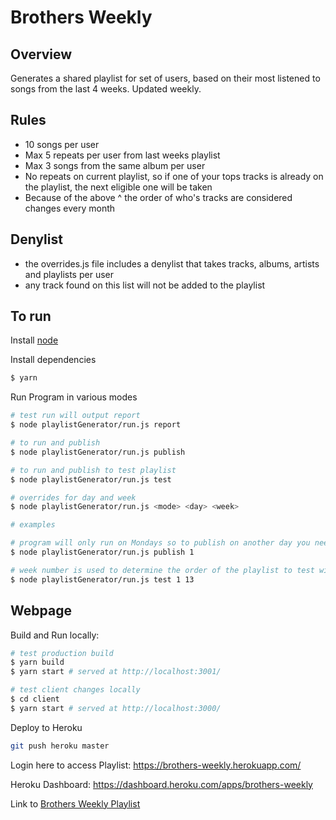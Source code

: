 # Brothers Weekly

## Overview
Generates a shared playlist for set of users, based on their most listened to songs from the last 4 weeks. Updated weekly.

## Rules
* 10 songs per user
* Max 5 repeats per user from last weeks playlist
* Max 3 songs from the same album per user
* No repeats on current playlist, so if one of your tops tracks is already on the playlist, the next eligible one will be taken
* Because of the above ^ the order of who's tracks are considered changes every month

## Denylist
* the overrides.js file includes a denylist that takes tracks, albums, artists and playlists per user
* any track found on this list will not be added to the playlist

## To run
Install [node](https://nodejs.org/en/download/)
 
Install dependencies

```bash
$ yarn
```

Run Program in various modes

```bash
# test run will output report
$ node playlistGenerator/run.js report

# to run and publish
$ node playlistGenerator/run.js publish

# to run and publish to test playlist
$ node playlistGenerator/run.js test

# overrides for day and week
$ node playlistGenerator/run.js <mode> <day> <week>

# examples

# program will only run on Mondays so to publish on another day you need ot add 1 as the day override
$ node playlistGenerator/run.js publish 1

# week number is used to determine the order of the playlist to test with the dev playlist on week number 13
$ node playlistGenerator/run.js test 1 13
```

## Webpage
Build and Run locally:

```bash
# test production build
$ yarn build
$ yarn start # served at http://localhost:3001/

# test client changes locally
$ cd client
$ yarn start # served at http://localhost:3000/
```

Deploy to Heroku
```bash
git push heroku master
```

Login here to access Playlist: https://brothers-weekly.herokuapp.com/

Heroku Dashboard: https://dashboard.heroku.com/apps/brothers-weekly

Link to [Brothers Weekly Playlist](https://open.spotify.com/playlist/0NADibKvY5ApsQVxIGuWKr?si=HZTsqF9TTU2EsSLlxTsAMg)

